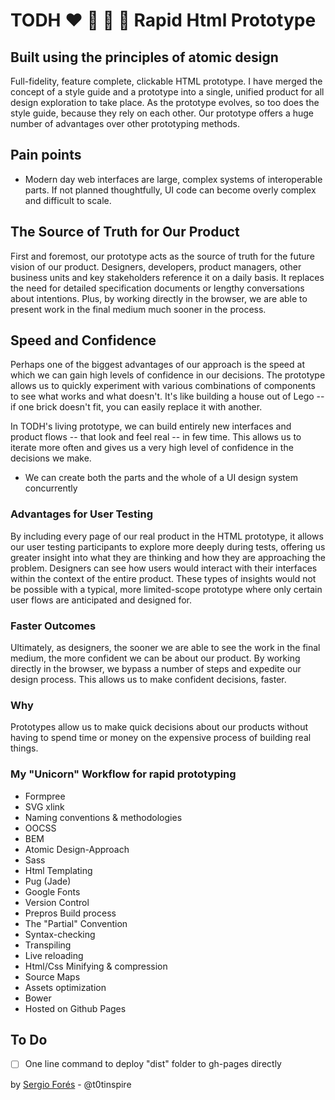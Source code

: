 # TODH :heart: :raised_hands: :running: :thought_balloon: Rapid Html Prototype

## Built using the principles of atomic design

Full-fidelity, feature complete, clickable HTML prototype. I have merged the concept of a style guide and a prototype into a single, unified product for all design exploration to take place. As the prototype evolves, so too does the style guide, because they rely on each other. Our prototype offers a huge number of advantages over other prototyping methods.

## Pain points

- Modern day web interfaces are large, complex systems of interoperable parts. If not planned thoughtfully, UI code can become overly complex and difficult to scale.

## The Source of Truth for Our Product

First and foremost, our prototype acts as the source of truth for the future vision of our product. Designers, developers, product managers, other business units and key stakeholders reference it on a daily basis. It replaces the need for detailed specification documents or lengthy conversations about intentions. Plus, by working directly in the browser, we are able to present work in the final medium much sooner in the process.

## Speed and Confidence

Perhaps one of the biggest advantages of our approach is the speed at which we can gain high levels of confidence in our decisions. The prototype allows us to quickly experiment with various combinations of components to see what works and what doesn't. It's like building a house out of Lego -- if one brick doesn't fit, you can easily replace it with another.

In TODH's living prototype, we can build entirely new interfaces and product flows -- that look and feel real -- in few time. This allows us to iterate more often and gives us a very high level of confidence in the decisions we make.

- We can create both the parts and the whole of a UI design system concurrently

### Advantages for User Testing

By including every page of our real product in the HTML prototype, it allows our user testing participants to explore more deeply during tests, offering us greater insight into what they are thinking and how they are approaching the problem. Designers can see how users would interact with their interfaces within the context of the entire product. These types of insights would not be possible with a typical, more limited-scope prototype where only certain user flows are anticipated and designed for.

### Faster Outcomes

Ultimately, as designers, the sooner we are able to see the work in the final medium, the more confident we can be about our product. By working directly in the browser, we bypass a number of steps and expedite our design process. This allows us to make confident decisions, faster.

### Why

Prototypes allow us to make quick decisions about our products without having to spend time or money on the expensive process of building real things.

### My "Unicorn" Workflow for rapid prototyping

- Formpree
- SVG xlink
- Naming conventions & methodologies
- OOCSS
- BEM
- Atomic Design-Approach
- Sass
- Html Templating
- Pug (Jade)
- Google Fonts
- Version Control
- Prepros Build process
- The "Partial" Convention
- Syntax-checking
- Transpiling
- Live reloading
- Html/Css Minifying & compression
- Source Maps
- Assets optimization
- Bower
- Hosted on Github Pages

## To Do

- [ ] One line command to deploy "dist" folder to gh-pages directly

by [Sergio Forés](http://sergiofores.es) - @t0tinspire
